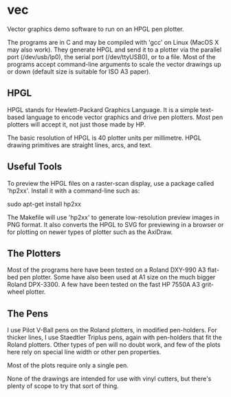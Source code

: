 # vec

Vector graphics demo software to run on an HPGL pen plotter.

The programs are in C and may be compiled with 'gcc' on Linux
(MacOS X may also work).
They generate HPGL and send it to a plotter via the parallel port
(/dev/usb/lp0),
the serial port (/dev/ttyUSB0),
or to a file.
Most of the programs accept command-line arguments to scale the vector
drawings up or down (default size is suitable for ISO A3 paper).

## HPGL

HPGL stands for Hewlett-Packard Graphics Language.
It is a simple text-based language to encode vector graphics and
drive pen plotters.
Most pen plotters will accept it, not just those made by HP.

The basic resolution of HPGL is 40 plotter units per millimetre.
HPGL drawing primitives are straight lines, arcs, and text.

## Useful Tools

To preview the HPGL files on a raster-scan display,
use a package called 'hp2xx'.
Install it with a command-line such as:

sudo apt-get install hp2xx

The Makefile will use 'hp2xx' to generate low-resolution preview images
in PNG format.
It also converts the HPGL to SVG for previewing in a browser or for
plotting on newer types of plotter such as the AxiDraw.

## The Plotters

Most of the programs here have been tested on a Roland DXY-990 A3
flat-bed pen plotter.
Some have also been used at A1 size on the much bigger Roland DPX-3300.
A few have been tested on the fast HP 7550A A3 grit-wheel plotter.

## The Pens

I use Pilot V-Ball pens on the Roland plotters, in modified pen-holders.
For thicker lines, I use Staedtler Triplus pens, again with pen-holders
that fit the Roland plotters.
Other types of pen will no doubt work, and few of the plots here rely
on special line width or other pen properties.

Most of the plots require only a single pen.

None of the drawings are intended for use with vinyl cutters, but there's
plenty of scope to try that sort of thing.

